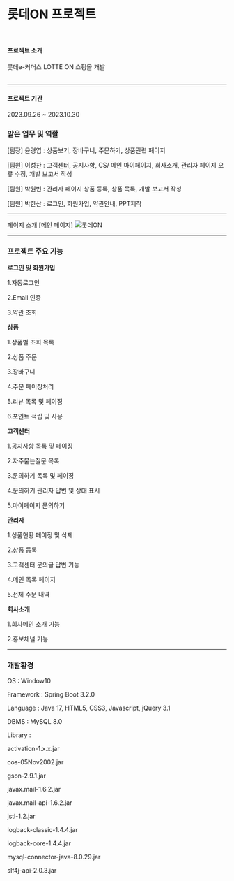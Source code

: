 # 롯데ON 프로젝트<br><br>

#### 프로젝트 소개
롯데e-커머스 LOTTE ON 쇼핑몰 개발<br><br>

***
#### 프로젝트 기간
2023.09.26 ~ 2023.10.30

### 맡은 업무 및 역활 
[팀장] 윤경엽 : 상품보기, 장바구니, 주문하기, 상품관련 페이지

[팀원] 이성찬 : 고객센터, 공지사항, CS/ 메인 마이페이지, 회사소개, 관리자 페이지 오류 수정, 개발 보고서 작성

[팀원] 박원빈 : 관리자 페이지 상품 등록, 상품 목록, 개발 보고서 작성

[팀원] 박한산 : 로그인, 회원가입, 약관안내, PPT제작

***

페이지 소개 [메인 페이지]
![롯데ON](https://github.com/Lee-Seongchan/LotteON/assets/100086310/77bce48c-d545-41cb-8ec0-d72961ffb229)

---


### 프로젝트 주요 기능

**로그인 및 회원가입**

1.자동로그인

2.Email 인증

3.약관 조회

**상품**

1.상품별 조회 목록

2.상품 주문

3.장바구니

4.주문 페이징처리

5.리뷰 목록 및 페이징

6.포인트 적립 및 사용

**고객센터**

1.공지사항 목록 및 페이징

2.자주묻는질문 목록

3.문의하기 목록 및 페이징

4.문의하기 관리자 답변 및 상태 표시

5.마이페이지 문의하기

**관리자**

1.상품현황 페이징 및 삭제

2.상품 등록

3.고객센터 문의글 답변 기능

4.메인 목록 페이지

5.전체 주문 내역

**회사소개**

1.회사메인 소개 기능

2.홍보채널 기능


---


### 개발환경 
OS : Window10


Framework : Spring Boot 3.2.0


Language : Java 17, HTML5, CSS3, Javascript, jQuery 3.1


DBMS : MySQL 8.0

Library :

activation-1.x.x.jar

cos-05Nov2002.jar

gson-2.9.1.jar

javax.mail-1.6.2.jar

javax.mail-api-1.6.2.jar

jstl-1.2.jar

logback-classic-1.4.4.jar

logback-core-1.4.4.jar

mysql-connector-java-8.0.29.jar

slf4j-api-2.0.3.jar
